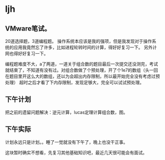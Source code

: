 # ljh
## VMware笔试。
20道选择题，3道编程题。
操作系统本应该是我的强项，但是我发现对于操作系统的应用我竟然忘了许多，比如进程轮转时间的计算，得好好复习一下。
另外计网也得好好复习一下。

编程题难度不大，a了两道，一道关于组合数的题目最后一次提交还没测完，考试就结束了，不知道有没有过。对组合数做了个预处理，开了个1e7的数组（头一回在题目里开这么大的数组，还以为会超出内存限制，所以最开始完全没有考虑过预处理）
超时之后才看了下内存限制，发现足够大，完全可以试试预处理。

## 下午计划
把之前的遗留问题解决：逆元计算，lucas定理计算组合数，图。

## 下午实际
计划永远只是计划。。睡了一觉就没有下午了，晚上也没干正事。

这块暂时确实不想看，先复习其他基础知识吧，最近几天很可能会有面试。

